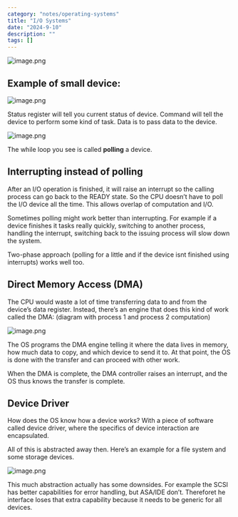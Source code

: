 ```yaml
---
category: "notes/operating-systems"
title: "I/O Systems"
date: "2024-9-10"
description: ""
tags: []
---
```

![image.png](https://prod-files-secure.s3.us-west-2.amazonaws.com/994717fe-209a-4128-9856-2572f62afd05/9a1479d8-2241-443f-82be-0a2f0be83f0f/image.png)

## Example of small device:

![image.png](https://prod-files-secure.s3.us-west-2.amazonaws.com/994717fe-209a-4128-9856-2572f62afd05/d519096a-b82b-4c95-9011-e29fadffbab9/image.png)

Status register will tell you current status of device. Command will tell the device to perform some kind of task. Data is to pass data to the device.

![image.png](https://prod-files-secure.s3.us-west-2.amazonaws.com/994717fe-209a-4128-9856-2572f62afd05/a0a45a1c-fb75-4c6a-9d82-402584755bce/image.png)

The while loop you see is called **polling** a device. 

## Interrupting instead of polling

After an I/O operation is finished, it will raise an interrupt so the calling process can go back to the READY state. So the CPU doesn’t have to poll the I/O device all the time. This allows overlap of computation and I/O.

Sometimes polling might work better than interrupting. For example if a device finishes it tasks really quickly, switching to another process, handling the interrupt, switching back to the issuing process will slow down the system.

Two-phase approach (polling for a little and if the device isnt finished using interrupts) works well too.

## Direct Memory Access (DMA)

The CPU would waste a lot of time transferring data to and from the device’s data register. Instead, there’s an engine that does this kind of work called the DMA: (diagram with process 1 and process 2 computation)

![image.png](https://prod-files-secure.s3.us-west-2.amazonaws.com/994717fe-209a-4128-9856-2572f62afd05/dd76e813-7499-4651-a72d-453bedba4987/image.png)

The OS programs the DMA engine telling it where the data lives in memory, how much data to copy, and which device to send it to. At that point, the OS is done with the transfer and can proceed with other work. 

When the DMA is complete, the DMA controller raises an interrupt, and the OS thus knows the transfer is complete.

## Device Driver

How does the OS know how a device works? With a piece of software called device driver, where the specifics of device interaction are encapsulated.

All of this is abstracted away then. Here’s an example for a file system and some storage devices.

![image.png](https://prod-files-secure.s3.us-west-2.amazonaws.com/994717fe-209a-4128-9856-2572f62afd05/6c9f5d2a-1ccf-4bfa-b48f-6efb2c34d0d4/image.png)

This much abstraction actually has some downsides. For example the SCSI has better capabilities for error handling, but ASA/IDE don’t. Thereforet he interface loses that extra capability because it needs to be generic for all devices.
